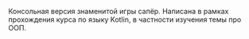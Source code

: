Консольная версия знаменитой игры сапёр. Написана в рамках прохождения курса по языку Kotlin, в частности изучения темы про ООП.
